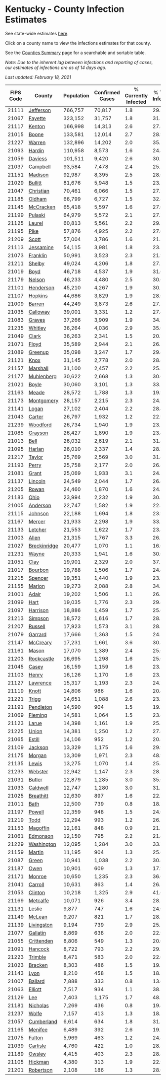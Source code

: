 # Kentucky - County Infection Estimates

See state-wide estimates [here](/infections/us-ky).

Click on a county name to view the infections estimates for that county.

See the [Counties Summary](/infections/summary-counties) page for a searchable and sortable table.

*Note: Due to the inherent lag between infections and reporting of cases, our estimates of infections are as of 14 days ago.*

*Last updated: February 18, 2021*

|   FIPS Code |                       County |   Population |   Confirmed Cases |   % Currently Infected |   % Total Infected |
|-------------|------------------------------|--------------|-------------------|------------------------|--------------------|
|       21111 |       [Jefferson](jefferson) |      766,757 |            70,817 |                    1.8 |               29.8 |
|       21067 |           [Fayette](fayette) |      323,152 |            31,757 |                    1.8 |               31.1 |
|       21117 |             [Kenton](kenton) |      166,998 |            14,313 |                    2.6 |               27.8 |
|       21015 |               [Boone](boone) |      133,581 |            12,014 |                    2.7 |               28.9 |
|       21227 |             [Warren](warren) |      132,896 |            14,202 |                    2.0 |               35.1 |
|       21093 |             [Hardin](hardin) |      110,958 |             8,573 |                    1.6 |               24.4 |
|       21059 |           [Daviess](daviess) |      101,511 |             9,420 |                    2.6 |               30.1 |
|       21037 |         [Campbell](campbell) |       93,584 |             7,478 |                    2.4 |               25.5 |
|       21151 |           [Madison](madison) |       92,987 |             8,395 |                    2.5 |               28.6 |
|       21029 |           [Bullitt](bullitt) |       81,676 |             5,948 |                    1.5 |               23.1 |
|       21047 |       [Christian](christian) |       70,461 |             6,066 |                    1.5 |               27.7 |
|       21185 |             [Oldham](oldham) |       66,799 |             6,727 |                    1.5 |               32.8 |
|       21145 |       [McCracken](mccracken) |       65,418 |             5,597 |                    1.6 |               27.0 |
|       21199 |           [Pulaski](pulaski) |       64,979 |             5,572 |                    2.1 |               27.7 |
|       21125 |             [Laurel](laurel) |       60,813 |             5,561 |                    2.2 |               29.1 |
|       21195 |                 [Pike](pike) |       57,876 |             4,925 |                    2.2 |               27.0 |
|       21209 |               [Scott](scott) |       57,004 |             3,786 |                    1.6 |               21.3 |
|       21113 |       [Jessamine](jessamine) |       54,115 |             3,981 |                    1.8 |               23.5 |
|       21073 |         [Franklin](franklin) |       50,991 |             3,523 |                    2.3 |               21.9 |
|       21211 |             [Shelby](shelby) |       49,024 |             4,206 |                    1.8 |               27.5 |
|       21019 |                 [Boyd](boyd) |       46,718 |             4,537 |                    1.9 |               31.0 |
|       21179 |             [Nelson](nelson) |       46,233 |             4,480 |                    2.5 |               30.6 |
|       21101 |       [Henderson](henderson) |       45,210 |             4,267 |                    1.9 |               30.2 |
|       21107 |           [Hopkins](hopkins) |       44,686 |             3,829 |                    1.9 |               28.6 |
|       21009 |             [Barren](barren) |       44,249 |             3,873 |                    2.6 |               27.5 |
|       21035 |         [Calloway](calloway) |       39,001 |             3,331 |                    1.2 |               27.4 |
|       21083 |             [Graves](graves) |       37,266 |             3,909 |                    1.9 |               34.5 |
|       21235 |           [Whitley](whitley) |       36,264 |             4,036 |                    2.9 |               35.0 |
|       21049 |               [Clark](clark) |       36,263 |             2,341 |                    1.5 |               20.7 |
|       21071 |               [Floyd](floyd) |       35,589 |             2,944 |                    2.1 |               26.1 |
|       21089 |           [Greenup](greenup) |       35,098 |             3,247 |                    1.7 |               29.4 |
|       21121 |                 [Knox](knox) |       31,145 |             2,778 |                    2.0 |               28.4 |
|       21157 |         [Marshall](marshall) |       31,100 |             2,457 |                    2.2 |               25.3 |
|       21177 |     [Muhlenberg](muhlenberg) |       30,622 |             2,668 |                    1.3 |               30.6 |
|       21021 |               [Boyle](boyle) |       30,060 |             3,101 |                    1.3 |               33.2 |
|       21163 |               [Meade](meade) |       28,572 |             1,788 |                    1.3 |               19.9 |
|       21173 |     [Montgomery](montgomery) |       28,157 |             2,215 |                    2.3 |               24.7 |
|       21141 |               [Logan](logan) |       27,102 |             2,404 |                    2.2 |               28.4 |
|       21043 |             [Carter](carter) |       26,797 |             1,932 |                    1.2 |               22.9 |
|       21239 |         [Woodford](woodford) |       26,734 |             1,940 |                    1.9 |               23.1 |
|       21085 |           [Grayson](grayson) |       26,427 |             1,890 |                    1.9 |               23.4 |
|       21013 |                 [Bell](bell) |       26,032 |             2,619 |                    2.1 |               31.8 |
|       21095 |             [Harlan](harlan) |       26,010 |             2,337 |                    1.4 |               28.7 |
|       21217 |             [Taylor](taylor) |       25,769 |             2,569 |                    3.0 |               31.4 |
|       21193 |               [Perry](perry) |       25,758 |             2,177 |                    2.0 |               26.8 |
|       21081 |               [Grant](grant) |       25,069 |             1,933 |                    3.1 |               24.5 |
|       21137 |           [Lincoln](lincoln) |       24,549 |             2,044 |                    1.7 |               26.4 |
|       21205 |               [Rowan](rowan) |       24,460 |             1,870 |                    1.6 |               24.1 |
|       21183 |                 [Ohio](ohio) |       23,994 |             2,232 |                    1.9 |               30.5 |
|       21005 |         [Anderson](anderson) |       22,747 |             1,582 |                    1.9 |               22.3 |
|       21115 |           [Johnson](johnson) |       22,188 |             1,694 |                    1.8 |               23.9 |
|       21167 |             [Mercer](mercer) |       21,933 |             2,298 |                    1.9 |               33.5 |
|       21133 |           [Letcher](letcher) |       21,553 |             1,622 |                    1.7 |               23.8 |
|       21003 |               [Allen](allen) |       21,315 |             1,767 |                    3.3 |               26.7 |
|       21027 | [Breckinridge](breckinridge) |       20,477 |             1,070 |                    1.1 |               16.6 |
|       21231 |               [Wayne](wayne) |       20,333 |             1,941 |                    1.6 |               30.6 |
|       21051 |                 [Clay](clay) |       19,901 |             2,329 |                    2.0 |               37.2 |
|       21017 |           [Bourbon](bourbon) |       19,788 |             1,506 |                    1.7 |               24.4 |
|       21215 |           [Spencer](spencer) |       19,351 |             1,440 |                    1.9 |               23.7 |
|       21155 |             [Marion](marion) |       19,273 |             2,088 |                    2.8 |               34.3 |
|       21001 |               [Adair](adair) |       19,202 |             1,506 |                    1.1 |               26.3 |
|       21099 |                 [Hart](hart) |       19,035 |             1,776 |                    2.3 |               29.4 |
|       21097 |         [Harrison](harrison) |       18,886 |             1,459 |                    1.7 |               25.6 |
|       21213 |           [Simpson](simpson) |       18,572 |             1,616 |                    1.7 |               28.2 |
|       21207 |           [Russell](russell) |       17,923 |             1,573 |                    3.1 |               28.2 |
|       21079 |           [Garrard](garrard) |       17,666 |             1,363 |                    1.5 |               24.5 |
|       21147 |         [McCreary](mccreary) |       17,231 |             1,661 |                    3.6 |               30.8 |
|       21161 |               [Mason](mason) |       17,070 |             1,389 |                    2.4 |               25.6 |
|       21203 |     [Rockcastle](rockcastle) |       16,695 |             1,298 |                    1.6 |               25.0 |
|       21045 |               [Casey](casey) |       16,159 |             1,159 |                    1.6 |               23.1 |
|       21103 |               [Henry](henry) |       16,126 |             1,170 |                    1.6 |               23.1 |
|       21127 |         [Lawrence](lawrence) |       15,317 |             1,193 |                    2.3 |               24.7 |
|       21119 |               [Knott](knott) |       14,806 |               986 |                    1.6 |               20.4 |
|       21221 |               [Trigg](trigg) |       14,651 |             1,088 |                    2.6 |               23.7 |
|       21191 |       [Pendleton](pendleton) |       14,590 |               904 |                    1.5 |               19.7 |
|       21069 |           [Fleming](fleming) |       14,581 |             1,064 |                    1.5 |               23.4 |
|       21123 |               [Larue](larue) |       14,398 |             1,161 |                    1.9 |               25.3 |
|       21225 |               [Union](union) |       14,381 |             1,250 |                    1.2 |               27.4 |
|       21065 |             [Estill](estill) |       14,106 |               952 |                    1.2 |               20.8 |
|       21109 |           [Jackson](jackson) |       13,329 |             1,175 |                    1.6 |               29.9 |
|       21175 |             [Morgan](morgan) |       13,309 |             1,971 |                    2.3 |               48.9 |
|       21135 |               [Lewis](lewis) |       13,275 |             1,070 |                    1.4 |               25.8 |
|       21233 |           [Webster](webster) |       12,942 |             1,147 |                    2.3 |               28.5 |
|       21031 |             [Butler](butler) |       12,879 |             1,285 |                    3.0 |               35.6 |
|       21033 |         [Caldwell](caldwell) |       12,747 |             1,280 |                    3.0 |               31.7 |
|       21025 |       [Breathitt](breathitt) |       12,630 |               897 |                    1.6 |               22.7 |
|       21011 |                 [Bath](bath) |       12,500 |               739 |                    0.8 |               18.7 |
|       21197 |             [Powell](powell) |       12,359 |               948 |                    1.5 |               24.0 |
|       21219 |                 [Todd](todd) |       12,294 |               993 |                    1.2 |               26.2 |
|       21153 |         [Magoffin](magoffin) |       12,161 |               848 |                    0.9 |               21.7 |
|       21061 |         [Edmonson](edmonson) |       12,150 |               795 |                    2.2 |               21.4 |
|       21229 |     [Washington](washington) |       12,095 |             1,284 |                    3.0 |               33.7 |
|       21159 |             [Martin](martin) |       11,195 |               904 |                    1.3 |               25.6 |
|       21087 |               [Green](green) |       10,941 |             1,038 |                    2.2 |               30.4 |
|       21187 |                 [Owen](owen) |       10,901 |               609 |                    1.3 |               17.9 |
|       21171 |             [Monroe](monroe) |       10,650 |             1,235 |                    2.3 |               36.6 |
|       21041 |           [Carroll](carroll) |       10,631 |               863 |                    1.4 |               26.5 |
|       21053 |           [Clinton](clinton) |       10,218 |             1,325 |                    2.9 |               41.6 |
|       21169 |         [Metcalfe](metcalfe) |       10,071 |               926 |                    3.4 |               28.5 |
|       21131 |             [Leslie](leslie) |        9,877 |               747 |                    1.6 |               24.0 |
|       21149 |             [McLean](mclean) |        9,207 |               821 |                    1.7 |               28.7 |
|       21139 |     [Livingston](livingston) |        9,194 |               739 |                    2.9 |               25.2 |
|       21077 |         [Gallatin](gallatin) |        8,869 |               638 |                    2.0 |               22.9 |
|       21055 |     [Crittenden](crittenden) |        8,806 |               549 |                    1.3 |               20.0 |
|       21091 |           [Hancock](hancock) |        8,722 |               793 |                    2.2 |               29.2 |
|       21223 |           [Trimble](trimble) |        8,471 |               583 |                    2.0 |               22.0 |
|       21023 |           [Bracken](bracken) |        8,303 |               486 |                    1.5 |               19.2 |
|       21143 |                 [Lyon](lyon) |        8,210 |               458 |                    1.5 |               18.2 |
|       21007 |           [Ballard](ballard) |        7,888 |               333 |                    0.8 |               13.6 |
|       21063 |           [Elliott](elliott) |        7,517 |               934 |                    1.1 |               38.5 |
|       21129 |                   [Lee](lee) |        7,403 |             1,175 |                    1.7 |               48.5 |
|       21181 |         [Nicholas](nicholas) |        7,269 |               436 |                    0.8 |               19.4 |
|       21237 |               [Wolfe](wolfe) |        7,157 |               413 |                    1.3 |               18.2 |
|       21057 |     [Cumberland](cumberland) |        6,614 |               634 |                    1.8 |               31.1 |
|       21165 |           [Menifee](menifee) |        6,489 |               392 |                    2.6 |               19.2 |
|       21075 |             [Fulton](fulton) |        5,969 |               463 |                    1.2 |               24.8 |
|       21039 |         [Carlisle](carlisle) |        4,760 |               422 |                    1.0 |               28.3 |
|       21189 |             [Owsley](owsley) |        4,415 |               403 |                    2.3 |               28.8 |
|       21105 |           [Hickman](hickman) |        4,380 |               313 |                    1.9 |               22.9 |
|       21201 |       [Robertson](robertson) |        2,108 |               186 |                    1.3 |               28.0 |
